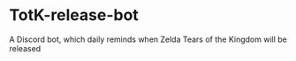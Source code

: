 # TotK-release-bot
 A Discord bot, which daily reminds when Zelda Tears of the Kingdom will be released
